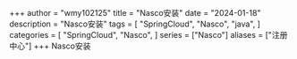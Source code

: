 +++
author = "wmy102125"
title = "Nasco安装"
date = "2024-01-18"
description = "Nasco安装"
tags = [
    "SpringCloud",
    "Nasco",
    "java",
]
categories = [
    "SpringCloud",
    "Nasco",
]
series = ["Nasco"]
aliases = ["注册中心"]
+++
Nasco安装